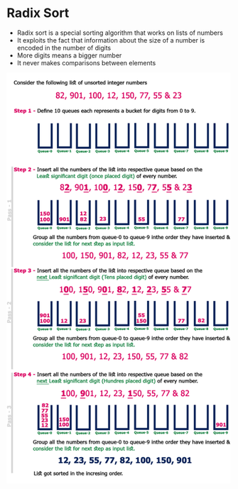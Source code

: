 # Radix Sort

* Radix sort is a special sorting algorithm that works on lists of numbers
* It exploits the fact that information about the size of a number is encoded in the number of digits
* More digits means a bigger number
* It never makes comparisons between elements

![Radix Sort](/images/radix-sort.png)

